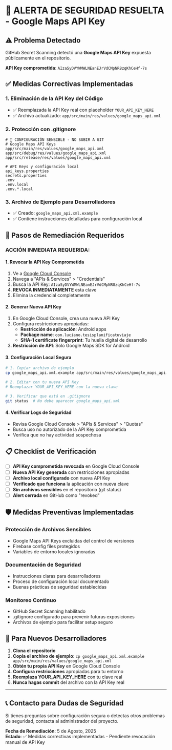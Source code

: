 # 🚨 ALERTA DE SEGURIDAD RESUELTA - Google Maps API Key

## ⚠️ Problema Detectado
GitHub Secret Scanning detectó una **Google Maps API Key** expuesta públicamente en el repositorio.

**API Key comprometida**: `AIzaSyDVYWMWLNEanEJrVdCMpNR8zqKhCeHf-7s`

## ✅ Medidas Correctivas Implementadas

### 1. **Eliminación de la API Key del Código**
- ✅ Reemplazada la API Key real con placeholder `YOUR_API_KEY_HERE`
- ✅ Archivo actualizado: `app/src/main/res/values/google_maps_api.xml`

### 2. **Protección con .gitignore**
```gitignore
# 🔐 CONFIGURACIÓN SENSIBLE - NO SUBIR A GIT
# Google Maps API Keys
app/src/main/res/values/google_maps_api.xml
app/src/debug/res/values/google_maps_api.xml
app/src/release/res/values/google_maps_api.xml

# API Keys y configuración local
api_keys.properties
secrets.properties
.env
.env.local
.env.*.local
```

### 3. **Archivo de Ejemplo para Desarrolladores**
- ✅ Creado: `google_maps_api.xml.example`
- ✅ Contiene instrucciones detalladas para configuración local

## 🔐 Pasos de Remediación Requeridos

### **ACCIÓN INMEDIATA REQUERIDA:**

#### 1. **Revocar la API Key Comprometida**
1. Ve a [Google Cloud Console](https://console.cloud.google.com/)
2. Navega a "APIs & Services" > "Credentials"
3. Busca la API Key: `AIzaSyDVYWMWLNEanEJrVdCMpNR8zqKhCeHf-7s`
4. **REVOCA INMEDIATAMENTE** esta clave
5. Elimina la credencial completamente

#### 2. **Generar Nueva API Key**
1. En Google Cloud Console, crea una nueva API Key
2. Configura restricciones apropiadas:
   - **Restricción de aplicación**: Android apps
   - **Package name**: `com.luciano.tesisplanificatuviaje`
   - **SHA-1 certificate fingerprint**: Tu huella digital de desarrollo
3. **Restricción de API**: Solo Google Maps SDK for Android

#### 3. **Configuración Local Segura**
```bash
# 1. Copiar archivo de ejemplo
cp google_maps_api.xml.example app/src/main/res/values/google_maps_api.xml

# 2. Editar con tu nueva API Key
# Reemplazar YOUR_API_KEY_HERE con la nueva clave

# 3. Verificar que está en .gitignore
git status  # No debe aparecer google_maps_api.xml
```

#### 4. **Verificar Logs de Seguridad**
- Revisa Google Cloud Console > "APIs & Services" > "Quotas"
- Busca uso no autorizado de la API Key comprometida
- Verifica que no hay actividad sospechosa

## 📋 Checklist de Verificación

- [ ] **API Key comprometida revocada** en Google Cloud Console
- [ ] **Nueva API Key generada** con restricciones apropiadas
- [ ] **Archivo local configurado** con nueva API Key
- [ ] **Verificado que funciona** la aplicación con nueva clave
- [ ] **Sin archivos sensibles** en el repositorio (git status)
- [ ] **Alert cerrada** en GitHub como "revoked"

## 🛡️ Medidas Preventivas Implementadas

### **Protección de Archivos Sensibles**
- Google Maps API Keys excluidas del control de versiones
- Firebase config files protegidos
- Variables de entorno locales ignoradas

### **Documentación de Seguridad**
- Instrucciones claras para desarrolladores
- Proceso de configuración local documentado
- Buenas prácticas de seguridad establecidas

### **Monitoreo Continuo**
- GitHub Secret Scanning habilitado
- .gitignore configurado para prevenir futuras exposiciones
- Archivos de ejemplo para facilitar setup seguro

## 🚀 Para Nuevos Desarrolladores

1. **Clona el repositorio**
2. **Copia el archivo de ejemplo**: `cp google_maps_api.xml.example app/src/main/res/values/google_maps_api.xml`
3. **Obtén tu propia API Key** en Google Cloud Console
4. **Configura restricciones** apropiadas para tu entorno
5. **Reemplaza YOUR_API_KEY_HERE** con tu clave real
6. **Nunca hagas commit** del archivo con la API Key real

---

## 📞 Contacto para Dudas de Seguridad

Si tienes preguntas sobre configuración segura o detectas otros problemas de seguridad, contacta al administrador del proyecto.

**Fecha de Remediación**: 5 de Agosto, 2025  
**Estado**: ✅ Medidas correctivas implementadas - Pendiente revocación manual de API Key
